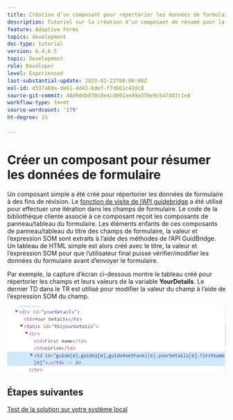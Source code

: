 ```yaml
---
title: Création d’un composant pour répertorier les données de formulaire
description: Tutoriel sur la création d’un composant de résumé pour la révision des données de formulaire avant envoi.
feature: Adaptive Forms
topics: development
doc-type: tutorial
version: 6.4,6.5
topic: Development
role: Developer
level: Experienced
last-substantial-update: 2023-01-22T00:00:00Z
exl-id: d537a80a-de61-4d43-bdef-f7d661c43dc8
source-git-commit: 48d9ddb870c0e4cd001ae49a3f0e9c547407c1e8
workflow-type: tm+mt
source-wordcount: '179'
ht-degree: 1%

---
```


# Créer un composant pour résumer les données de formulaire

Un composant simple a été créé pour répertorier les données de formulaire à des fins de révision. Le [fonction de visite de l’API guidebridge](https://developer.adobe.com/experience-manager/reference-materials/6-5/forms/javascript-api/GuideBridge.html?q=visit) a été utilisé pour effectuer une itération dans les champs de formulaire. Le code de la bibliothèque cliente associé à ce composant reçoit les composants de panneau/tableau du formulaire. Les éléments enfants de ces composants de panneau/tableau du titre des champs de formulaire, la valeur et l’expression SOM sont extraits à l’aide des méthodes de l’API GuidBridge. Un tableau de HTML simple est alors créé avec le titre, la valeur et l’expression SOM pour que l’utilisateur final puisse vérifier/modifier les données du formulaire avant d’envoyer le formulaire.

Par exemple, la capture d’écran ci-dessous montre le tableau créé pour répertorier les champs et leurs valeurs de la variable **YourDetails**. Le dernier TD dans le TR est utilisé pour modifier la valeur du champ à l’aide de l’expression SOM du champ.

![visit-func](assets/visit-function.png)

## Étapes suivantes

[Test de la solution sur votre système local](./deploy-on-your-system.md)
